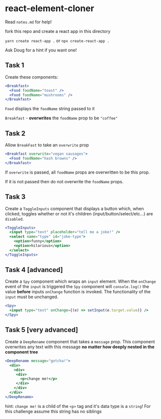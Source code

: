 # react-element-cloner

Read `notes.md` for help!

fork this repo and create a react app in this directory 

`yarn create react-app .` or `npx create-react-app .`

Ask Doug for a hint if you want one!

## Task 1

Create these components:

```jsx
<Breakfast>
  <Food foodName="toast" />
  <Food foodName="mushrooms" />
</Breakfast>
```

`Food` displays the `foodName` string passed to it

`Breakfast` - **overwrites** the `foodName` prop to be `"coffee"`

## Task 2

Allow `BreakFast` to take an `overwrite` prop

```jsx
<Breakfast overwrite="vegan sausages">
  <Food foodName="hash browns" />
</Breakfast>
```

If `overwrite` is passed, all `foodName` props are overwritten to be this prop. 

If it is not passed then do not overwrite the `foodName` props.

## Task 3

Create a `ToggleInputs` component that displays a button which, when clicked, toggles whether or not it's children (input/button/select/etc...) are `disabled`.

```jsx
<ToggleInputs>
  <input type="text" placeholder="tell me a joke!" />
  <select name="type" id="joke-type">
    <option>funny</option>
    <option>hilarious</option>
  </select>
</ToggleInputs>
```

## Task 4 [advanced]

Create a `Spy` component which wraps an `input` element. 
When the `onChange` event of the `input` is triggered the `Spy` component will `console.log()` the value **before** inputs `onChange` function is invoked. The functionality of the `input` must be unchanged.

```jsx
<Spy>
  <input type="text" onChange={(e) => setInput(e.target.value)} />
</Spy>
```


## Task 5 [very advanced]

Create a `DeepRename` component that takes a `message` prop. This component overwrites any text with this message **no matter how deeply nested in the component tree**

```jsx
<DeepRename message="gotcha!">
  <div>
    <div>
     <div>
       <p>change me!</p>
     </div>
    </div>
  </div>
</DeepRename>
```

hint: `change me!` is a child of the `<p>` tag and it's data type is a `string`! For this challenge assume this string has no siblings
